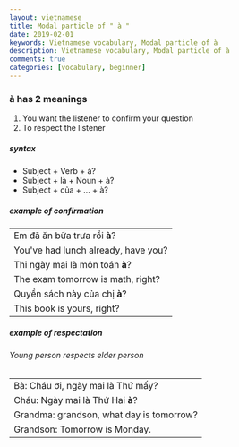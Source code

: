 ```yaml
---
layout: vietnamese
title: Modal particle of " à "
date: 2019-02-01
keywords: Vietnamese vocabulary, Modal particle of à
description: Vietnamese vocabulary, Modal particle of à
comments: true
categories: [vocabulary, beginner]
---
```


### à has 2 meanings

1. You want the listener to confirm your question
2. To respect the listener

##### syntax

* Subject + Verb + à?
* Subject + là + Noun + à?
* Subject + của + ... + à?

##### example of confirmation

<div class="col">
  <table class="table table-striped table-sm">
    <tbody>
      <tr><td>Em đã ăn bữa trưa rồi <b>à</b>?</td></tr>
      <tr><td>You've had lunch already, have you?</td></tr>
      <tr><td>Thi ngày mai là môn toán <b>à</b>?</td></tr>
      <tr><td>The exam tomorrow is math, right?</td></tr>
      <tr><td>Quyền sách này của chị <b>à</b>?</td></tr>
      <tr><td>This book is yours, right?</td></tr>
    </tbody>
  </table>
</div>

##### example of respectation

<div class="col">
  <h6>Young person respects elder person</h6>
  <div class="col">
    <table class="table table-striped table-sm">
      <tbody>
        <tr><td>Bà: Cháu ơi, ngày mai là Thứ mấy?</td></tr>
        <tr><td>Cháu: Ngày mai là Thứ Hai <b>à</b>?</td></tr>
        <tr><td>Grandma: grandson, what day is tomorrow?</td></tr>
        <tr><td>Grandson: Tomorrow is Monday.</td></tr>
      </tbody>
    </table>
  </div>
</div>